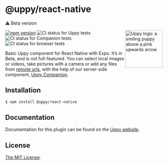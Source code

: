 # @uppy/react-native

⚠️ Beta version

<img src="https://uppy.io/img/logo.svg" width="120" alt="Uppy logo: a smiling puppy above a pink upwards arrow" align="right">

[![npm version](https://img.shields.io/npm/v/@uppy/react-native.svg?style=flat-square)](https://www.npmjs.com/package/@uppy/react-native)
![CI status for Uppy tests](https://github.com/transloadit/uppy/workflows/Tests/badge.svg)
![CI status for Companion tests](https://github.com/transloadit/uppy/workflows/Companion/badge.svg)
![CI status for browser tests](https://github.com/transloadit/uppy/workflows/End-to-end%20tests/badge.svg)

Basic Uppy component for React Native with Expo. It’s in Beta, and is not full-featured. You can select local images or
videos, take pictures with a camera or add any files from [remote urls](https://uppy.io/docs/url), with the help of our
server-side component, [Uppy Companion](https://uppy.io/docs/companion).

## Installation

```bash
$ npm install @uppy/react-native
```

## Documentation

Documentation for this plugin can be found on the [Uppy website](https://uppy.io/docs/react/native/).

## License

[The MIT License](./LICENSE).
